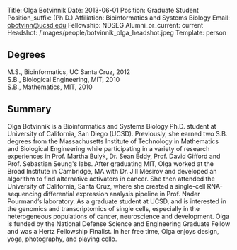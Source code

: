 Title: Olga Botvinnik
Date: 2013-06-01
Position: Graduate Student
Position_suffix: (Ph.D.)
Affiliation: Bioinformatics and Systems Biology
Email: obotvinn@ucsd.edu
Fellowship: NDSEG
Alumni_or_current: current
Headshot: /images/people/botvinnik_olga_headshot.jpeg
Template: person
<!-- Status: draft -->

## Degrees

M.S., Bioinformatics, UC Santa Cruz, 2012<br>
S.B., Biological Engineering, MIT, 2010<br>
S.B., Mathematics, MIT, 2010<br>

## Summary

Olga Botvinnik is a Bioinformatics and Systems Biology Ph.D. student at University of California, San Diego (UCSD). Previously, she earned two S.B. degrees from the Massachusetts Institute of Technology in Mathematics and Biological Engineering while participating in a variety of research experiences in Prof. Martha Bulyk, Dr. Sean Eddy, Prof. David Gifford and Prof. Sebastian Seung's labs.  After graduating MIT, Olga worked at the Broad Institute in Cambridge, MA with Dr. Jill Mesirov and developed an algorithm to find alternative activators in cancer. She then attended the University of California, Santa Cruz, where she created a single-cell RNA-sequencing differential expression analysis pipeline in Prof. Nader Pourmand’s laboratory. As a graduate student at UCSD, and is interested in the genomics and transcriptomics of single cells, especially in the heterogeneous populations of cancer, neuroscience and development. Olga is funded by the National Defense Science and Engineering Graduate Fellow and was a Hertz Fellowship Finalist. In her free time, Olga enjoys design, yoga, photography, and playing cello.

